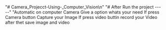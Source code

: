 "# Camera_Projecct-Using-_Computer_Vision\n" 
"# After Run the project -----"
"Automatic on computer Camera
Give a option whats your need
If press Camera button Capture your Image 
If press video buttin record your Video
after thet save image and video 
